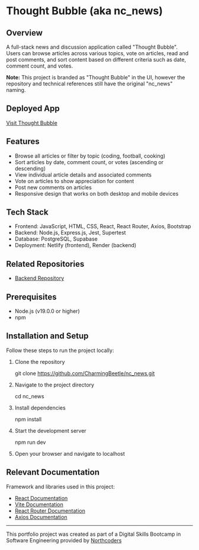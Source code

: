 # Thought Bubble (aka nc_news)


## Overview
A full-stack news and discussion application called "Thought Bubble". Users can browse articles across various topics, vote on articles, read and post comments, and sort content based on different criteria such as date, comment count, and votes.

**Note:** This project is branded as "Thought Bubble" in the UI, however the repository and technical references still have the original "nc_news" naming.

## Deployed App
[Visit Thought Bubble](https://thethoughtbubble.netlify.app/)

## Features
- Browse all articles or filter by topic (coding, football, cooking)
- Sort articles by date, comment count, or votes (ascending or descending)
- View individual article details and associated comments
- Vote on articles to show appreciation for content
- Post new comments on articles
- Responsive design that works on both desktop and mobile devices


## Tech Stack
- Frontend: JavaScript, HTML, CSS, React, React Router, Axios, Bootstrap
- Backend: Node.js, Express.js, Jest, Supertest
- Database: PostgreSQL, Supabase
- Deployment: Netlify (frontend), Render (backend)

## Related Repositories
- [Backend Repository](https://github.com/CharmingBeetle/NC_News_Site/blob/main/README.md)

## Prerequisites
- Node.js (v19.0.0 or higher)
- npm

## Installation and Setup
Follow these steps to run the project locally:

1. Clone the repository

   git clone https://github.com/CharmingBeetle/nc_news.git

2. Navigate to the project directory

   cd nc_news

3. Install dependencies

   npm install
 
4. Start the development server

   npm run dev
 
5. Open your browser and navigate to localhost


## Relevant Documentation
Framework and libraries used in this project:
- [React Documentation](https://reactjs.org/)
- [Vite Documentation](https://vitejs.dev/)
- [React Router Documentation](https://reactrouter.com/)
- [Axios Documentation](https://axios-http.com/)

---

This portfolio project was created as part of a Digital Skills Bootcamp in Software Engineering provided by [Northcoders](https://northcoders.com/)